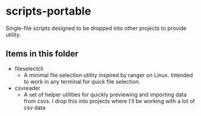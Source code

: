 # scripts-portable

Single-file scripts designed to be dropped into other projects to provide utility.

## Items in this folder

- fileselectcli
  - A minimal file selection utility inspired by ranger on Linux. Intended to
work in any terminal for quick file selection.
- csvreader
  - A set of helper utilities for quickly previewing and importing data
from csvs. I drop this into projects where I'll be working with a lot of csv data
